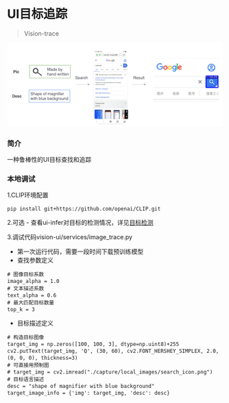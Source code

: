 # UI目标追踪

> Vision-trace

![](../image/image_trace.png)

### 简介
一种鲁棒性的UI目标查找和追踪

### 本地调试

1.CLIP环境配置
```shell
pip install git+https://github.com/openai/CLIP.git
```

2.可选 - 查看ui-infer对目标的检测情况，详见[目标检测](vision_infer.md)

3.调试代码vision-ui/services/image_trace.py

- 第一次运行代码，需要一段时间下载预训练模型
- 查找参数定义
```shell
# 图像目标系数
image_alpha = 1.0
# 文本描述系数
text_alpha = 0.6
# 最大匹配目标数量
top_k = 3
```
- 目标描述定义
```shell
# 构造目标图像
target_img = np.zeros([100, 100, 3], dtype=np.uint8)+255
cv2.putText(target_img, 'Q', (30, 60), cv2.FONT_HERSHEY_SIMPLEX, 2.0, (0, 0, 0), thickness=3)
# 可直接用预制图
# target_img = cv2.imread("./capture/local_images/search_icon.png")
# 目标语言描述
desc = "shape of magnifier with blue background"
target_image_info = {'img': target_img, 'desc': desc}
```



